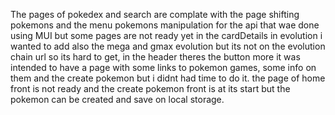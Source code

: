 The pages of pokedex and search are complate with the page shifting pokemons and the menu pokemons manipulation for the api that wae done using MUI but some pages are not ready yet in the cardDetails in evolution i wanted to add also the mega and gmax evolution but its not on the evolution chain url so its hard to get, in the header theres the button more it was intended to have a page with some links to pokemon games, some info on them and the create pokemon but i didnt had time to do it. the page of home front is not ready and the create pokemon front is at its start but the pokemon can be created and save on local storage.
